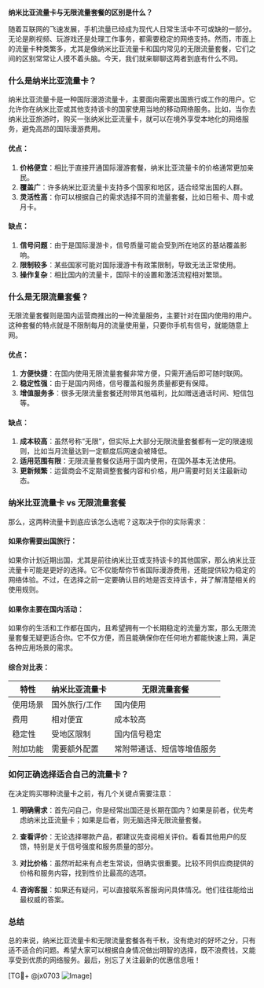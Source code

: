 **纳米比亚流量卡与无限流量套餐的区别是什么？**

随着互联网的飞速发展，手机流量已经成为现代人日常生活中不可或缺的一部分。无论是刷视频、玩游戏还是处理工作事务，都需要稳定的网络支持。然而，市面上的流量卡种类繁多，尤其是像纳米比亚流量卡和国内常见的无限流量套餐，它们之间的区别常常让人摸不着头脑。今天，我们就来聊聊这两者到底有什么不同。

### 什么是纳米比亚流量卡？

纳米比亚流量卡是一种国际漫游流量卡，主要面向需要出国旅行或工作的用户。它允许你在纳米比亚或其他支持该卡的国家使用当地的移动网络服务。比如，当你去纳米比亚旅游时，购买一张纳米比亚流量卡，就可以在境外享受本地化的网络服务，避免高昂的国际漫游费用。

#### 优点：
1. **价格便宜**：相比于直接开通国际漫游套餐，纳米比亚流量卡的价格通常更加亲民。
2. **覆盖广**：许多纳米比亚流量卡支持多个国家和地区，适合经常出国的人群。
3. **灵活性高**：你可以根据自己的需求选择不同的流量套餐，比如日租卡、周卡或月卡。

#### 缺点：
1. **信号问题**：由于是国际漫游卡，信号质量可能会受到所在地区的基站覆盖影响。
2. **限制较多**：某些国家可能对国际漫游卡有政策限制，导致无法正常使用。
3. **操作复杂**：相比国内的流量卡，国际卡的设置和激活流程相对繁琐。

### 什么是无限流量套餐？

无限流量套餐则是国内运营商推出的一种流量服务，主要针对在国内使用的用户。这种套餐的特点就是不限制每月的流量使用量，只要你手机有信号，就能随意上网。

#### 优点：
1. **方便快捷**：在国内使用无限流量套餐非常方便，只需开通后即可随时联网。
2. **稳定性强**：由于是国内网络，信号覆盖和服务质量都更有保障。
3. **增值服务多**：很多无限流量套餐还附带其他福利，比如赠送通话时间、短信包等。

#### 缺点：
1. **成本较高**：虽然号称“无限”，但实际上大部分无限流量套餐都有一定的限速规则，比如当月流量达到一定额度后网速会被降低。
2. **适用范围有限**：无限流量套餐仅适用于国内使用，在国外基本无法使用。
3. **更新频繁**：运营商会不定期调整套餐内容和价格，用户需要时刻关注最新动态。

### 纳米比亚流量卡 vs 无限流量套餐

那么，这两种流量卡到底应该怎么选呢？这取决于你的实际需求：

#### 如果你需要出国旅行：
如果你计划近期出国，尤其是前往纳米比亚或支持该卡的其他国家，那么纳米比亚流量卡可能是更好的选择。它不仅能帮你节省国际漫游费用，还能提供较为稳定的网络体验。不过，在选择之前一定要确认目的地是否支持该卡，并了解清楚相关的使用规则。

#### 如果你主要在国内活动：
如果你的生活和工作都在国内，且希望拥有一个长期稳定的流量方案，那么无限流量套餐无疑更适合你。它不仅方便，而且能确保你在任何地方都能快速上网，满足各种应用场景的需求。

#### 综合对比表：
| 特性           | 纳米比亚流量卡                     | 无限流量套餐                      |
|----------------|----------------------------------|---------------------------------|
| 使用场景       | 国外旅行/工作                        | 国内使用                          |
| 费用           | 相对便宜                           | 成本较高                          |
| 稳定性         | 受地区限制                         | 国内信号稳定                       |
| 附加功能       | 需要额外配置                       | 常附带通话、短信等增值服务            |

### 如何正确选择适合自己的流量卡？

在决定购买哪种流量卡之前，有几个关键点需要注意：

1. **明确需求**：首先问自己，你是经常出国还是长期在国内？如果是前者，优先考虑纳米比亚流量卡；如果是后者，则无脑选择无限流量套餐。
   
2. **查看评价**：无论选择哪款产品，都建议先查阅相关评价。看看其他用户的反馈，特别是关于信号强度和服务质量的部分。

3. **对比价格**：虽然听起来有点老生常谈，但确实很重要。比较不同供应商提供的价格和服务内容，找到性价比最高的选项。

4. **咨询客服**：如果还有疑问，可以直接联系客服询问具体情况。他们往往能给出最权威的答案。

### 总结

总的来说，纳米比亚流量卡和无限流量套餐各有千秋，没有绝对的好坏之分，只有适不适合的问题。希望大家可以根据自身情况做出明智的选择，既不浪费钱，又能享受到优质的网络服务。最后，别忘了关注最新的优惠信息哦！

[TG💪+ @jx0703 ![Image](https://github.com/user-attachments/assets/dbca1d08-cadb-493c-b0ec-ad6f7a83f270)]